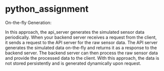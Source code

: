 # python_assignment
On-the-fly Generation:

In this approach, the api_server generates the simulated sensor data periodically.
When your backend server receives a request from the client, it sends a request to the API server for the raw sensor data.
The API server generates the simulated data on-the-fly and returns it as a response to the backend server.
The backend server can then process the raw sensor data and provide the processed data to the client.
With this approach, the data is not stored persistently and is generated dynamically upon request.
